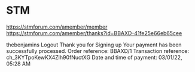 # STM
https://stmforum.com/amember/member https://stmforum.com/amember/thanks?id=BBAXD-41fe25e66eb65cee 

thebenjamins Logout
Thank you for Signing up
Your payment has been successfully processed.
Order reference: BBAXD/1
Transaction reference: ch_3KYTpoKewKX4Zlh90fNuctXG
Date and time of payment: 03/01/22, 05:28 AM
